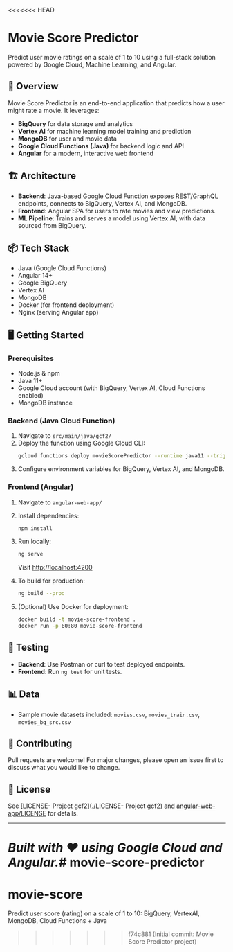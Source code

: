 <<<<<<< HEAD
# Movie Score Predictor

Predict user movie ratings on a scale of 1 to 10 using a full-stack solution powered by Google Cloud, Machine Learning, and Angular.

## 🚀 Overview

Movie Score Predictor is an end-to-end application that predicts how a user might rate a movie. It leverages:
- **BigQuery** for data storage and analytics
- **Vertex AI** for machine learning model training and prediction
- **MongoDB** for user and movie data
- **Google Cloud Functions (Java)** for backend logic and API
- **Angular** for a modern, interactive web frontend

## 🏗️ Architecture

- **Backend**: Java-based Google Cloud Function exposes REST/GraphQL endpoints, connects to BigQuery, Vertex AI, and MongoDB.
- **Frontend**: Angular SPA for users to rate movies and view predictions.
- **ML Pipeline**: Trains and serves a model using Vertex AI, with data sourced from BigQuery.

## 📦 Tech Stack

- Java (Google Cloud Functions)
- Angular 14+
- Google BigQuery
- Vertex AI
- MongoDB
- Docker (for frontend deployment)
- Nginx (serving Angular app)

## 🖥️ Getting Started

### Prerequisites

- Node.js & npm
- Java 11+
- Google Cloud account (with BigQuery, Vertex AI, Cloud Functions enabled)
- MongoDB instance

### Backend (Java Cloud Function)

1. Navigate to `src/main/java/gcf2/`
2. Deploy the function using Google Cloud CLI:
   ```sh
   gcloud functions deploy movieScorePredictor --runtime java11 --trigger-http --allow-unauthenticated
   ```
3. Configure environment variables for BigQuery, Vertex AI, and MongoDB.

### Frontend (Angular)

1. Navigate to `angular-web-app/`
2. Install dependencies:
   ```sh
   npm install
   ```
3. Run locally:
   ```sh
   ng serve
   ```
   Visit [http://localhost:4200](http://localhost:4200)

4. To build for production:
   ```sh
   ng build --prod
   ```

5. (Optional) Use Docker for deployment:
   ```sh
   docker build -t movie-score-frontend .
   docker run -p 80:80 movie-score-frontend
   ```

## 🧪 Testing

- **Backend**: Use Postman or curl to test deployed endpoints.
- **Frontend**: Run `ng test` for unit tests.

## 📊 Data

- Sample movie datasets included: `movies.csv`, `movies_train.csv`, `movies_bq_src.csv`

## 🤝 Contributing

Pull requests are welcome! For major changes, please open an issue first to discuss what you would like to change.

## 📄 License

See [LICENSE- Project gcf2](./LICENSE- Project gcf2) and [angular-web-app/LICENSE](./angular-web-app/LICENSE) for details.

---

*Built with ❤️ using Google Cloud and Angular.*# movie-score-predictor
=======
# movie-score
Predict user score (rating) on a scale of 1 to 10: BigQuery, VertexAI, MongoDB, Cloud Functions + Java
>>>>>>> f74c881 (Initial commit: Movie Score Predictor project)
